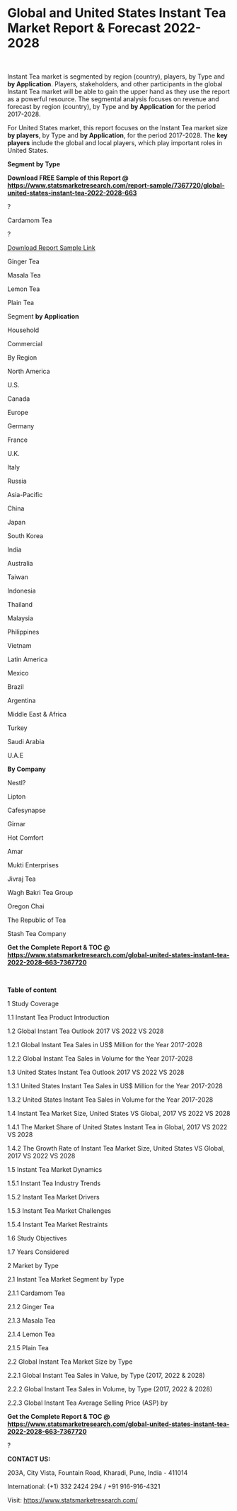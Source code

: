 <h1>Global and United States Instant Tea Market Report & Forecast 2022-2028</h1><br/><p>Instant Tea market is segmented by region (country), players, by Type and <strong>by Application</strong>. Players, stakeholders, and other participants in the global Instant Tea market will be able to gain the upper hand as they use the report as a powerful resource. The segmental analysis focuses on revenue and forecast by region (country), by Type and <strong>by Application</strong> for the period 2017-2028.</p>
 
 
 
 <p>For United States market, this report focuses on the Instant Tea market size <strong>by players</strong>, by Type and <strong>by Application</strong>, for the period 2017-2028. The <strong>key players</strong> include the global and local players, which play important roles in United States.</p>
 
 
 
 <p><strong>Segment by Type</strong></p>
 
 
 
 <div><b>Download FREE Sample of this Report @ <a href="https://www.statsmarketresearch.com/download-free-sample/7367720/global-united-states-instant-tea-2022-2028-663">https://www.statsmarketresearch.com/report-sample/7367720/global-united-states-instant-tea-2022-2028-663</a></b></div>
 
 
 
 <p>? </p>
 
 
 
 <p>Cardamom Tea</p>
 
 
 
 <p>? </p>
 
 
 
 <p><a href="https://www.statsmarketresearch.com/download-free-sample/7367720/global-united-states-instant-tea-2022-2028-663">Download Report Sample Link</a></p>
 
 
 
 <p>Ginger Tea</p>
 
 
 
 <p>Masala Tea</p>
 
 
 
 <p>Lemon Tea</p>
 
 
 
 <p>Plain Tea</p>
 
 
 
 <p>Segment <strong>by Application</strong></p>
 
 
 
 <p>Household</p>
 
 
 
 <p>Commercial</p>
 
 
 
 <p>By Region</p>
 
 
 
 <p>North America</p>
 
 
 
 <p>U.S.</p>
 
 
 
 <p>Canada</p>
 
 
 
 <p>Europe</p>
 
 
 
 <p>Germany</p>
 
 
 
 <p>France</p>
 
 
 
 <p>U.K.</p>
 
 
 
 <p>Italy</p>
 
 
 
 <p>Russia</p>
 
 
 
 <p>Asia-Pacific</p>
 
 
 
 <p>China</p>
 
 
 
 <p>Japan</p>
 
 
 
 <p>South Korea</p>
 
 
 
 <p>India</p>
 
 
 
 <p>Australia</p>
 
 
 
 <p>Taiwan</p>
 
 
 
 <p>Indonesia</p>
 
 
 
 <p>Thailand</p>
 
 
 
 <p>Malaysia</p>
 
 
 
 <p>Philippines</p>
 
 
 
 <p>Vietnam</p>
 
 
 
 <p>Latin America</p>
 
 
 
 <p>Mexico</p>
 
 
 
 <p>Brazil</p>
 
 
 
 <p>Argentina</p>
 
 
 
 <p>Middle East & Africa</p>
 
 
 
 <p>Turkey</p>
 
 
 
 <p>Saudi Arabia</p>
 
 
 
 <p>U.A.E</p>
 
 
 
 <p><strong>By Company</strong></p>
 
 
 
 <p>Nestl?</p>
 
 
 
 <p>Lipton</p>
 
 
 
 <p>Cafesynapse</p>
 
 
 
 <p>Girnar</p>
 
 
 
 <p>Hot Comfort</p>
 
 
 
 <p>Amar</p>
 
 
 
 <p>Mukti Enterprises</p>
 
 
 
 <p>Jivraj Tea</p>
 
 
 
 <p>Wagh Bakri Tea Group</p>
 
 
 
 <p>Oregon Chai</p>
 
 
 
 <p>The Republic of Tea</p>
 
 
 
 <p>Stash Tea Company</p>
 
 
 
 <div><b>Get the Complete Report & TOC @ <a href="https://www.statsmarketresearch.com/global-united-states-instant-tea-2022-2028-663-7367720">https://www.statsmarketresearch.com/global-united-states-instant-tea-2022-2028-663-7367720</a></b></div>
 
 
 
 <p><br />
 
 <b>Table of content</b></p>
 
 
 
 <p>1 Study Coverage<br />
 
 1.1 Instant Tea Product Introduction<br />
 
 1.2 Global Instant Tea Outlook 2017 VS 2022 VS 2028<br />
 
 1.2.1 Global Instant Tea Sales in US$ Million for the Year 2017-2028<br />
 
 1.2.2 Global Instant Tea Sales in Volume for the Year 2017-2028<br />
 
 1.3 United States Instant Tea Outlook 2017 VS 2022 VS 2028<br />
 
 1.3.1 United States Instant Tea Sales in US$ Million for the Year 2017-2028<br />
 
 1.3.2 United States Instant Tea Sales in Volume for the Year 2017-2028<br />
 
 1.4 Instant Tea Market Size, United States VS Global, 2017 VS 2022 VS 2028<br />
 
 1.4.1 The Market Share of United States Instant Tea in Global, 2017 VS 2022 VS 2028<br />
 
 1.4.2 The Growth Rate of Instant Tea Market Size, United States VS Global, 2017 VS 2022 VS 2028<br />
 
 1.5 Instant Tea Market Dynamics<br />
 
 1.5.1 Instant Tea Industry Trends<br />
 
 1.5.2 Instant Tea Market Drivers<br />
 
 1.5.3 Instant Tea Market Challenges<br />
 
 1.5.4 Instant Tea Market Restraints<br />
 
 1.6 Study Objectives<br />
 
 1.7 Years Considered<br />
 
 2 Market by Type<br />
 
 2.1 Instant Tea Market Segment by Type<br />
 
 2.1.1 Cardamom Tea<br />
 
 2.1.2 Ginger Tea<br />
 
 2.1.3 Masala Tea<br />
 
 2.1.4 Lemon Tea<br />
 
 2.1.5 Plain Tea<br />
 
 2.2 Global Instant Tea Market Size by Type<br />
 
 2.2.1 Global Instant Tea Sales in Value, by Type (2017, 2022 & 2028)<br />
 
 2.2.2 Global Instant Tea Sales in Volume, by Type (2017, 2022 & 2028)<br />
 
 2.2.3 Global Instant Tea Average Selling Price (ASP) by</p>
 
 
 
 <div><b>Get the Complete Report & TOC @ <a href="https://www.statsmarketresearch.com/global-united-states-instant-tea-2022-2028-663-7367720">https://www.statsmarketresearch.com/global-united-states-instant-tea-2022-2028-663-7367720</a></b></div>
 
 
 
 <p>? </p>
 
 
 
 <p><b>CONTACT US:</b><br />
 
 203A, City Vista, Fountain Road, Kharadi, Pune, India - 411014<br />
 
 International: (+1) 332 2424 294 / +91 916-916-4321<br />
 
 Visit: <a href="https://www.statsmarketresearch.com/">https://www.statsmarketresearch.com/</a></p>